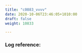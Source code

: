 ```yaml
---
title: "c0083_vvvv"
date: 2020-10-06T23:46:05+1010:00
draft: false
weight: 10833

---
```


### Log reference: <no value>

```

